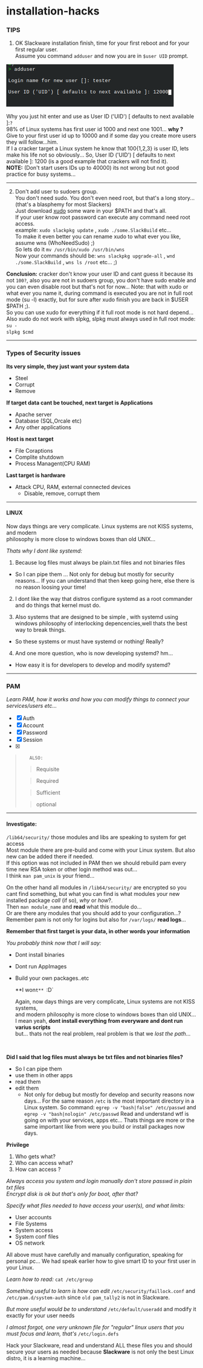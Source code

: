 # installation-hacks


### TIPS

1. OK Slackware installation finish, time for your first reboot and for your first regular user.<br>
Assume you command `adduser` and now you are in `$user UID` prompt.<br>

![user UID](./images/userUID.png)


Why you just hit enter and use as User ID ('UID') [ defaults to next available ]:`?` <br>
98% of Linux systems has first user id 1000 and next one 1001... **why ?** <br>
Give to your first user id up to 10000 and if some day you create more users they will follow...him. <br>
If I a cracker target a Linux system he know that 100{1,2,3} is user ID, lets make his life not so obviously... 
So, User ID ('UID') [ defaults to next available ]: 1200 (is a good example that crackers will not find it).<br>
**NOTE:** (Don't start users IDs up to 40000) its not wrong but not good practice for busy systems... 

---

 2. Don't add user to sudoers group.<br>
You don't need sudo. You don't even need root, but that's a long story...(that's a blasphemy for most Slackers) <br>
Just download [xudo](https://rizitis.github.io/slackware/binaries/xudo) some ware in your $PATH and that's all.<br>
If your user  know root password can execute any command need root access. <br>
example: `xudo slackpkg update` , `xudo ./some.SlackBuild` etc...<br>
To make it even better you can rename xudo to what ever you like, assume wns (WhoNeedSudo) ;)<br>
So lets do it `mv /usr/bin/xudo /usr/bin/wns` <br>
Now your commands should be: `wns slackpkg upgrade-all` , `wnd ./some.SlackBuild` , `wns ls /root` etc... ;) <br>

**Conclusion:** cracker don't know your user ID and cant guess it because its not `100?`, also you are not in sudoers group, you don't have sudo enable and you can even disable root but that's not for now...
Note: that with xudo or what ever you name it, during command is executed you are not in full root mode (su -l) exactly, but for sure after xudo finish you are back in $USER $PATH ;).<br>
So you can use xudo for everything if it full root mode is not hard depend... <br>
Also xudo do not work with slpkg, slpkg must always used in full root mode:<br>
`su -`<br>
`slpkg $cmd`

---

### Types of Security issues

**Its very simple, they just want your system data**<br>

 
- Steel
- Corrupt
- Remove

**If target data cant be touched, next target is Applications**

- Apache server
- Database (SQL,Orcale etc)
- Any other applications

**Host is next target**


- File Coraptions
- Complite shutdown
- Process Managent(CPU RAM)

**Last target is hardware**

- Attack CPU, RAM, external connected devices
  - Disable, remove, corrupt them



---

#### LINUX

Now days things are very complicate. Linux systems are not KISS systems, and modern<br> philosophy is more close to windows boxes than old UNIX...<br>

*Thats why I dont like systemd:* <br>

1. Because log files must always be plain.txt files and not binaries files
  - So I can pipe them ... Not only for debug but mostly for security reasons...
If you can understand that then keep going here, else there is no reason loosing your time!

2. I dont like the way that distros configure systemd as a root commander and do things that kernel must do.

3. Also systems that are designed to be simple , with systemd using windows philosophy of interlocking depencencies,well thats the best way to break things.
  - So these systems or must have systemd or nothing! Really?

4. And one more question, who is now developing systemd?  hm...
  - How easy it is for developers to develop and modify systemd? <br>
 
 ---
 
 ### PAM
 
   *Learn PAM, how it works and how you can modify things to connect your services/users etc...*
   - [x] Auth
   - [x] Account
   - [x] Password
   - [x] Session
   - [x] 


>        ALSO:
>>   Requisite
>
>>   Required
>
>>   Sufficient
>
>>    optional
>


---

#### Investigate: 

`/lib64/security/` those modules and libs are speaking to system for get access<br>
Most module there are pre-build and come with your Linux system. But also new can be added there if needed.<br>
If this option was not included in PAM then we should rebuild pam every time new RSA token or other login method was out...<br>
I think `man pam_unix` is your friend...<br>

On the other hand all modules in `/lib64/security/` are encrypted so you cant find something, but what you can find is what modules your new installed package *call* (if so), *why* or *how*?.<br>
Then `man module_name` and **read** what this module do...<br>
Or are there any modules that you should add to your configuration...?<br>
    Remember pam is not only for logins but also for `/var/logs/` **read logs**... 

**Remember that first target is your data, in other words your information**

*You probably think now that I will say:*
- Dont install binaries
- Dont run AppImages
- Build your own packages..etc

    **I won`t** `:D`<br>
    
    Again, now days things are very complicate, Linux systems are not KISS systems, <br>
    and modern philosophy is more close to windows boxes than old UNIX...<br>
I mean yeah, **dont install everything from everyware and dont run varius scripts** <br>
but... thats not the real problem, real problem is that we *lost the path*...
<br>

**Did I said that  log files must always be txt files and not binaries files?**<br>
- So I can pipe them
-  use them in other apps
- read them
- edit them
   -  Not only for debug but mostly for develop and security reasons now days...
For the same reason `/etc` is the most important directory in a Linux system.
So command: `egrep -v "bash|false" /etc/passwd` and `egrep -v "bash|nologin" /etc/passwd`
Read and understand wtf is going on with your services, apps etc...
Thats things are more or the same important like from were you build or install packages now days. <br>

**Privilege**
1. Who gets what?
2. Who can access what?
3. How can access ?


*Always access you system and login manually don't store passwd in plain txt files*<br>
*Encrypt disk is ok but that's only for boot, after that?*<br>

*Specify what files needed to have access your user(s), and what limits:*
  -  User accounts
  -  File Systems
  -  System access
  -  System conf files
  -  OS network

All above must have carefully and manually configuration, speaking for personal pc...
We had speak earlier how to give smart ID to your first user in your Linux. 
<br>

*Learn how to read:* `cat /etc/group`<br>

*Something useful to learn is how can edit* `/etc/security/faillock.conf` and `/etc/pam.d/system-auth` since `old pam_tally2` is not in Slackware.<br>

*But more useful would be to understand* `/etc/default/useradd` and modify it exactly for your user needs <br>

*I almost forgot, one very unknown file for "regular" linux users that you must focus and learn, that's* `/etc/login.defs`

Hack your Slackware, read and understand ALL these files you and should secure your users as needed because **Slackware** is  not only the best Linux distro, it is a learning machine...



 



 